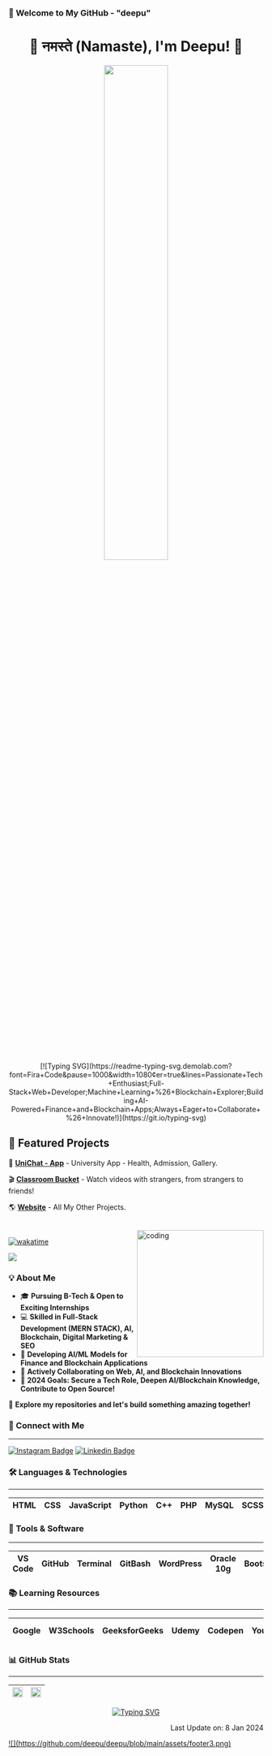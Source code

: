 ### 🚀 Welcome to My GitHub - "deepu"

<h1 align="center">
🙌 नमस्ते (Namaste), I'm Deepu! 🚀
</h1>

<p align="center">
<img src="https://media.giphy.com/media/qgQUggAC3Pfv687qPC/giphy.gif" width="50%">
</p>

<p align="center">
[![Typing SVG](https://readme-typing-svg.demolab.com?font=Fira+Code&pause=1000&width=1080&center=true&lines=Passionate+Tech+Enthusiast;Full-Stack+Web+Developer;Machine+Learning+%26+Blockchain+Explorer;Building+AI-Powered+Finance+and+Blockchain+Apps;Always+Eager+to+Collaborate+%26+Innovate!)](https://git.io/typing-svg)
</p>

## 🌟 Featured Projects

🚀 **[UniChat - App](https://unichatapp.vercel.app)** - University App - Health, Admission, Gallery.

🎬 **[Classroom Bucket](https://linkinblink.enally.in/)** - Watch videos with strangers, from strangers to friends!

🌎 **[Website](https://enally.in/)** - All My Other Projects.

<br>
<img align="right" alt="coding" width="250" src="https://media.giphy.com/media/13HgwGsXF0aiGY/giphy.gif">

[![wakatime](https://wakatime.com/badge/github/deepu/deepu.svg)](https://wakatime.com/badge/github/deepu/deepu)

![](https://komarev.com/ghpvc/?username=deepu&color=ff0000&label=Welcome) 

### 💡 About Me

- 🎓 **Pursuing B-Tech & Open to Exciting Internships** <br>
- 💻 **Skilled in Full-Stack Development (MERN STACK), AI, Blockchain, Digital Marketing & SEO** <br>
- 🔬 **Developing AI/ML Models for Finance and Blockchain Applications** <br>
- 🤝 **Actively Collaborating on Web, AI, and Blockchain Innovations** <br>
- 🎯 **2024 Goals: Secure a Tech Role, Deepen AI/Blockchain Knowledge, Contribute to Open Source!** <br>

🚀 **Explore my repositories and let's build something amazing together!** <br>

### 🔗 Connect with Me

<hr/>

[![Instagram Badge](https://img.shields.io/badge/-@deepu-E4405F?style=flat-square&logo=instagram&logoColor=white&link=https://www.instagram.com/deepu)](https://www.instagram.com/deepu) [![Linkedin Badge](https://img.shields.io/badge/-deepu-blue?style=flat-square&logo=Linkedin&logoColor=white&link=https://www.linkedin.com/in/deepu/)](https://www.linkedin.com/in/deepu/) 

### 🛠 Languages & Technologies

<hr/>

| HTML | CSS | JavaScript | Python | C++ | PHP | MySQL | SCSS | Selenium | React | TypeScript | TensorFlow | Solidity |
| --- | --- | --- | --- | --- | --- | --- | --- | --- | --- | --- | --- | --- |

### 🧰 Tools & Software

<hr/>

| VS Code | GitHub | Terminal | GitBash | WordPress | Oracle 10g | Bootstrap | PyCharm | Ubuntu | Postman | MongoDB | Jupyter Notebook | Metamask |
| --- | --- | --- | --- | --- | --- | --- | --- | --- | --- | --- | --- | --- |

### 📚 Learning Resources

<hr/>

| Google | W3Schools | GeeksforGeeks | Udemy | Codepen | YouTube | Coursera | OpenAI | Canva | MidJourney | Kaggle | Ethereum Docs |
| --- | --- | --- | --- | --- | --- | --- | --- | --- | --- | --- | --- |

### 📊 GitHub Stats

<hr/>

| <img src="https://github-readme-stats.vercel.app/api?username=deepu&show_icons=true&include_all_commits=true&theme=midnight-purple&count_private=true" width="100%"> | <img src="https://github-readme-stats.anuraghazra1.vercel.app/api/top-langs/?username=deepu&layout=compact&theme=blue-green" width="100%"> |
| --- | --- |

<p align="center">
<a href="https://git.io/typing-svg"><img src="https://readme-typing-svg.demolab.com?font=Fira+Code&center=true&pause=1000&color=F37E21&width=1080&lines=Thank+You+for+Visiting+And+Happy+Coding..." alt="Typing SVG" /></a>
</p>

<p style="color: golden;" align="right">Last Update on: 8 Jan 2024</p>

<a href="https://www.linkedin.com/in/deepu/">
![](https://github.com/deepu/deepu/blob/main/assets/footer3.png)
</a>
